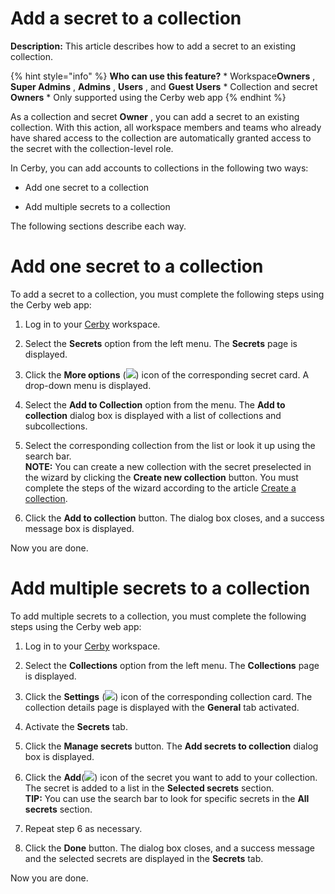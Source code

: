 # Add a secret to a collection

**Description:** This article describes how to add a secret to an existing collection.

{% hint style="info" %} **Who can use this feature?** * Workspace**Owners** ,
**Super Admins** , **Admins** , **Users** , and **Guest Users** * Collection
and secret **Owners** * Only supported using the Cerby web app {% endhint %}

As a collection and secret **Owner** , you can add a secret to an existing
collection. With this action, all workspace members and teams who already have
shared access to the collection are automatically granted access to the secret
with the collection-level role.

In Cerby, you can add accounts to collections in the following two ways:

  * Add one secret to a collection

  * Add multiple secrets to a collection

The following sections describe each way.

# Add one secret to a collection

To add a secret to a collection, you must complete the following steps using
the Cerby web app:

  1. Log in to your [Cerby](https://app.cerby.com/) workspace.

  2. Select the **Secrets** option from the left menu. The **Secrets** page is displayed.

  3. Click the **More options** (![](https://downloads.intercomcdn.com/i/o/pc0ldyqu/1481785075/7db48076c91ad1ecda7f69f8206f/AD_4nXfq928eH6lW___VJhn6YkSzlvsBLWHdSZFfnaW1cPAOfvWfj__ce8kcI0ndYDqcrNKTdaYv47jSGGH_CLWU_vh8aELD-qdGfyXMWMp-gSlQ6XlSnmTdKYR4bVeTAZ4mXXEfUaodDURWwzLeDEp4Xg3i1QIk?expires=1744923000&signature=5d61a0cea33c150d7cd551bcbb48c65dcbe77bca7151aa39608f07e7b8a49d4b&req=dSQvF852mIFYXPMU3HP0gGT0GxHXnlygc1tcceuU1iAz8fpJjfE%3D%0A)) icon of the corresponding secret card. A drop-down menu is displayed.

  4. Select the **Add to Collection** option from the menu. The **Add to collection** dialog box is displayed with a list of collections and subcollections.

  5. Select the corresponding collection from the list or look it up using the search bar.  
**NOTE:** You can create a new collection with the secret preselected in the
wizard by clicking the **Create new collection** button. You must complete the
steps of the wizard according to the article [Create a
collection](https://help.cerby.com/en/articles/8981896-create-a-collection).

  6. Click the **Add to collection** button. The dialog box closes, and a success message box is displayed.

Now you are done.

# Add multiple secrets to a collection

To add multiple secrets to a collection, you must complete the following steps
using the Cerby web app:

  1. Log in to your [Cerby](https://app.cerby.com/) workspace.

  2. Select the **Collections** option from the left menu. The **Collections** page is displayed.

  3. Click the **Settings** (![](https://downloads.intercomcdn.com/i/o/pc0ldyqu/1481786959/44afd057fddc6b46bdb1843c8ae5/AD_4nXcTuUI32R24x3fW2XHHCAqAf0iw1Oe8x8zklBLUvC8GU-I7ziw0SQ-NCNV6Zku1ndLJeFrYUWm4e60nAcrQ5DRPsax2h7cVAFkKFMv_aIdKojLr1vecWtl14NYRwA9ouyfyBU4oxQ?expires=1744923150&signature=10f0574ff8f23cfbb355e63d14f5f4925c2991b4b026ca38ecd107350a44b914&req=dSQvF852m4haUPMU3HP0gC%2B1bIMTj%2BMPyrSjWkUQRx%2FFvkeUEyg%3D%0A)) icon of the corresponding collection card. The collection details page is displayed with the **General** tab activated.

  4. Activate the **Secrets** tab. 

  5. Click the **Manage secrets** button. The **Add secrets to collection** dialog box is displayed.

  6. Click the **Add**(![](https://downloads.intercomcdn.com/i/o/pc0ldyqu/1481787412/e46b06dcf39ed4b6e463bdb60cf2/AD_4nXcXkA9uSdrmnOIUp4FEKVa5dOQgv_inKeFNHTAr0uAmTIptIuBit2C42NfgpuCrglPoRZb0mmUwg315TyvtQ_vD7B-esIkOtocJI-RF0fEB3iPrHJx8zV9qahQibS4JsF_hva-wzg?expires=1744923150&signature=30d544e92f2256847e7533f073e0aa6f7ecfb7a909edbed1d8427178039ff041&req=dSQvF852moVeW%2FMU3HP0gB65hKU5Rudaewl0qdkPF8FRSVegnlE%3D%0A)) icon of the secret you want to add to your collection. The secret is added to a list in the **Selected secrets** section.  
**TIP:** You can use the search bar to look for specific secrets in the **All
secrets** section.

  7. Repeat step 6 as necessary.

  8. Click the **Done** button. The dialog box closes, and a success message and the selected secrets are displayed in the **Secrets** tab.

Now you are done.

